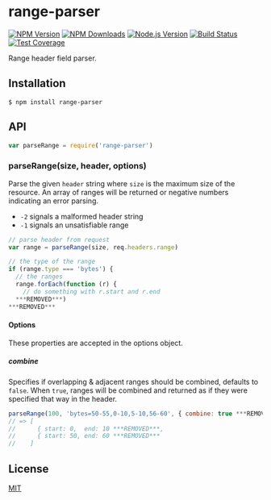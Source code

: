 # range-parser

[![NPM Version][npm-image]][npm-url]
[![NPM Downloads][downloads-image]][downloads-url]
[![Node.js Version][node-version-image]][node-version-url]
[![Build Status][travis-image]][travis-url]
[![Test Coverage][coveralls-image]][coveralls-url]

Range header field parser.

## Installation

```
$ npm install range-parser
```

## API

```js
var parseRange = require('range-parser')
```

### parseRange(size, header, options)

Parse the given `header` string where `size` is the maximum size of the resource.
An array of ranges will be returned or negative numbers indicating an error parsing.

  * `-2` signals a malformed header string
  * `-1` signals an unsatisfiable range

```js
// parse header from request
var range = parseRange(size, req.headers.range)

// the type of the range
if (range.type === 'bytes') {
  // the ranges
  range.forEach(function (r) {
    // do something with r.start and r.end
  ***REMOVED***)
***REMOVED***
```

#### Options

These properties are accepted in the options object.

##### combine

Specifies if overlapping & adjacent ranges should be combined, defaults to `false`.
When `true`, ranges will be combined and returned as if they were specified that
way in the header.

```js
parseRange(100, 'bytes=50-55,0-10,5-10,56-60', { combine: true ***REMOVED***)
// => [
//      { start: 0,  end: 10 ***REMOVED***,
//      { start: 50, end: 60 ***REMOVED***
//    ]
```

## License

[MIT](LICENSE)

[npm-image]: https://img.shields.io/npm/v/range-parser.svg
[npm-url]: https://npmjs.org/package/range-parser
[node-version-image]: https://img.shields.io/node/v/range-parser.svg
[node-version-url]: https://nodejs.org/endownload
[travis-image]: https://img.shields.io/travis/jshttp/range-parser.svg
[travis-url]: https://travis-ci.org/jshttp/range-parser
[coveralls-image]: https://img.shields.io/coveralls/jshttp/range-parser.svg
[coveralls-url]: https://coveralls.io/r/jshttp/range-parser
[downloads-image]: https://img.shields.io/npm/dm/range-parser.svg
[downloads-url]: https://npmjs.org/package/range-parser
